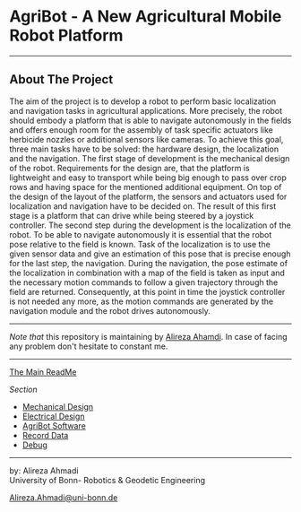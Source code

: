 # AgriBot - A New Agricultural Mobile Robot Platform

---

## About The Project
The aim of the project is to develop a robot to perform basic localization and navigation tasks in agricultural applications. More precisely, the robot should embody a platform that is able to navigate autonomously in the fields and offers enough room for the assembly of task specific actuators like herbicide nozzles or additional sensors like cameras.
To achieve this goal, three main tasks have to be solved: the hardware design, the localization and the navigation. The first stage of development is the mechanical design of the robot. Requirements for the design are, that the platform is lightweight and easy to transport while being big enough to pass over crop rows and having space for the mentioned additional equipment. On top of the design of the layout of the platform, the sensors and actuators used for localization and navigation have to be decided on. The result of this first stage is a platform that can drive while being steered by a joystick controller.
The second step during the development is the localization of the robot. To be able to navigate autonomously it is essential that the robot pose relative to the field is known. Task of the localization is to use the given sensor data and give an estimation of this pose that is precise enough for the last step, the navigation.
During the navigation, the pose estimate of the localization in combination with a map of the field is taken as input and the necessary motion commands to follow a given trajectory through the field are returned. Consequently, at this point in time the joystick controller is not needed any more, as the motion commands are generated by the navigation module and the robot drives autonomously.

<!-- <div align="center">
	<img src="/doc/images/mechanic.png" alt="mechanic" width="600" title="mechanic"/>
</div> -->

---

*Note that* this repository is maintaining by [Alireza Ahamdi](https://github.com/alirezaahmadi). 
In case of facing any problem don't hesitate to constant me.

---
[The Main ReadMe](https://github.com/alirezaahmadi/Agribot/blob/master/README.md)

*Section* 
- [Mechanical Design](https://github.com/alirezaahmadi/Agribot/blob/master/doc/mec.md)
- [Electrical  Design](https://github.com/alirezaahmadi/Agribot/blob/master/doc/elec.md)
- [AgriBot Software](https://github.com/alirezaahmadi/Agribot/blob/master/doc/api.md) 
- [Record Data](https://github.com/alirezaahmadi/Agribot/blob/master/doc/recorddata.md) 
- [Debug](https://github.com/alirezaahmadi/Agribot/blob/master/doc/debug.md)

--- 
 by: Alireza Ahmadi                                     
 University of Bonn- Robotics & Geodetic Engineering
 
 Alireza.Ahmadi@uni-bonn.de                             
 [](https://www.AlirezaAhmadi.xyz)













